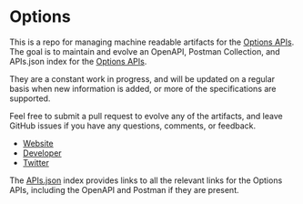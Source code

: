 # OptionsThis is a repo for managing machine readable artifacts for the [Options APIs](http://www.options-it.com). The goal is to maintain and evolve an OpenAPI, Postman Collection, and APIs.json index for the [Options APIs](http://www.options-it.com).They are a constant work in progress, and will be updated on a regular basis when new information is added, or more of the specifications are supported.Feel free to submit a pull request to evolve any of the artifacts, and leave GitHub issues if you have any questions, comments, or feedback.- [Website](http://www.options-it.com)- [Developer](http://www.options-it.com)- [Twitter](https://twitter.com/options_it)The [APIs.json](https://github.com/api-evangelist/options/blob/master/apis.json) index provides links to all the relevant links for the Options APIs, including the OpenAPI and Postman if they are present.